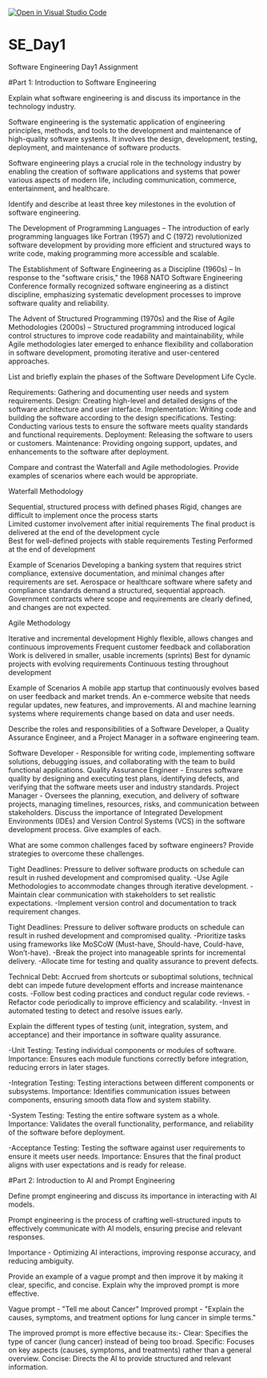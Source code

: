 [![Open in Visual Studio Code](https://classroom.github.com/assets/open-in-vscode-2e0aaae1b6195c2367325f4f02e2d04e9abb55f0b24a779b69b11b9e10269abc.svg)](https://classroom.github.com/online_ide?assignment_repo_id=18454683&assignment_repo_type=AssignmentRepo)
# SE_Day1
Software Engineering Day1 Assignment

#Part 1: Introduction to Software Engineering

Explain what software engineering is and discuss its importance in the technology industry.

Software engineering is the systematic application of engineering principles, methods, and tools to the development and maintenance of high-quality software systems. It involves the design, development, testing, deployment, and maintenance of software products.

Software engineering plays a crucial role in the technology industry by enabling the creation of software applications and systems that power various aspects of modern life, including communication, commerce, entertainment, and healthcare.

Identify and describe at least three key milestones in the evolution of software engineering.

The Development of Programming Languages – The introduction of early programming languages like Fortran (1957) and C (1972) revolutionized software development by providing more efficient and structured ways to write code, making programming more accessible and scalable.

The Establishment of Software Engineering as a Discipline (1960s) – In response to the "software crisis," the 1968 NATO Software Engineering Conference formally recognized software engineering as a distinct discipline, emphasizing systematic development processes to improve software quality and reliability.

The Advent of Structured Programming (1970s) and the Rise of Agile Methodologies (2000s) – Structured programming introduced logical control structures to improve code readability and maintainability, while Agile methodologies later emerged to enhance flexibility and collaboration in software development, promoting iterative and user-centered approaches.


List and briefly explain the phases of the Software Development Life Cycle.

Requirements: Gathering and documenting user needs and system requirements.
Design: Creating high-level and detailed designs of the software architecture and user interface.
Implementation: Writing code and building the software according to the design specifications.
Testing: Conducting various tests to ensure the software meets quality standards and functional requirements.
Deployment: Releasing the software to users or customers.
Maintenance: Providing ongoing support, updates, and enhancements to the software after deployment.


Compare and contrast the Waterfall and Agile methodologies. Provide examples of scenarios where each would be appropriate.

Waterfall Methodology	

Sequential, structured process with defined phases
Rigid, changes are difficult to implement once the process starts	
Limited customer involvement after initial requirements	
The final product is delivered at the end of the development cycle	
Best for well-defined projects with stable requirements	
Testing	Performed at the end of development	

Example of Scenarios
Developing a banking system that requires strict compliance, extensive documentation, and minimal changes after requirements are set.
Aerospace or healthcare software where safety and compliance standards demand a structured, sequential approach.
Government contracts where scope and requirements are clearly defined, and changes are not expected.

Agile Methodology 

Iterative and incremental development
Highly flexible, allows changes and continuous improvements
Frequent customer feedback and collaboration
Work is delivered in smaller, usable increments (sprints)
Best for dynamic projects with evolving requirements
Continuous testing throughout development

Example of Scenarios
A mobile app startup that continuously evolves based on user feedback and market trends.
An e-commerce website that needs regular updates, new features, and improvements.
AI and machine learning systems where requirements change based on data and user needs.


Describe the roles and responsibilities of a Software Developer, a Quality Assurance Engineer, and a Project Manager in a software engineering team.

Software Developer - Responsible for writing code, implementing software solutions, debugging issues, and collaborating with the team to build functional applications.
Quality Assurance Engineer - Ensures software quality by designing and executing test plans, identifying defects, and verifying that the software meets user and industry standards.
Project Manager - Oversees the planning, execution, and delivery of software projects, managing timelines, resources, risks, and communication between stakeholders.
Discuss the importance of Integrated Development Environments (IDEs) and Version Control Systems (VCS) in the software development process. Give examples of each.


What are some common challenges faced by software engineers? Provide strategies to overcome these challenges.

Tight Deadlines: Pressure to deliver software products on schedule can result in rushed development and compromised quality.
-Use Agile Methodologies to accommodate changes through iterative development.
-Maintain clear communication with stakeholders to set realistic expectations.
-Implement version control and documentation to track requirement changes.

Tight Deadlines: Pressure to deliver software products on schedule can result in rushed development and compromised quality.
-Prioritize tasks using frameworks like MoSCoW (Must-have, Should-have, Could-have, Won’t-have).
-Break the project into manageable sprints for incremental delivery.
-Allocate time for testing and quality assurance to prevent defects.

Technical Debt: Accrued from shortcuts or suboptimal solutions, technical debt can impede future development efforts and increase maintenance costs.
-Follow best coding practices and conduct regular code reviews.
-Refactor code periodically to improve efficiency and scalability.
-Invest in automated testing to detect and resolve issues early.


Explain the different types of testing (unit, integration, system, and acceptance) and their importance in software quality assurance.

-Unit Testing: Testing individual components or modules of software.
Importance: Ensures each module functions correctly before integration, reducing errors in later stages.

-Integration Testing: Testing interactions between different components or subsystems.
Importance: Identifies communication issues between components, ensuring smooth data flow and system stability.

-System Testing: Testing the entire software system as a whole.
Importance: Validates the overall functionality, performance, and reliability of the software before deployment.

-Acceptance Testing: Testing the software against user requirements to ensure it meets user needs.
Importance: Ensures that the final product aligns with user expectations and is ready for release.


#Part 2: Introduction to AI and Prompt Engineering

Define prompt engineering and discuss its importance in interacting with AI models.

Prompt engineering is the process of crafting well-structured inputs to effectively communicate with AI models, ensuring precise and relevant responses. 

Importance - Optimizing AI interactions, improving response accuracy, and reducing ambiguity.


Provide an example of a vague prompt and then improve it by making it clear, specific, and concise. Explain why the improved prompt is more effective.

Vague prompt - "Tell me about Cancer"
Improved prompt - "Explain the causes, symptoms, and treatment options for lung cancer in simple terms."

The improved prompt is more effective because its:-
Clear: Specifies the type of cancer (lung cancer) instead of being too broad.
Specific: Focuses on key aspects (causes, symptoms, and treatments) rather than a general overview.
Concise: Directs the AI to provide structured and relevant information.
